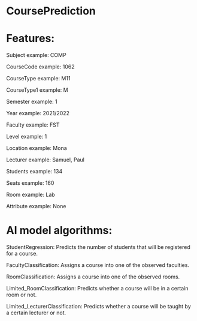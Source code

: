 # CoursePrediction

# Features:

Subject example: COMP

CourseCode example: 1062

CourseType example: M11

CourseType1 example: M

Semester example: 1

Year example: 2021/2022

Faculty example: FST

Level example: 1

Location example: Mona

Lecturer example: Samuel, Paul

Students example: 134

Seats example: 160

Room example: Lab

Attribute example: None


# AI model algorithms:


StudentRegression: Predicts the number of students that will be registered for a course.

FacultyClassification: Assigns a course into one of the observed faculties.

RoomClassification: Assigns a course into one of the observed rooms.

Limited_RoomClassification: Predicts whether a course will be in a certain room or not.

Limited_LecturerClassification: Predicts whether a course will be taught by a certain lecturer or not.
